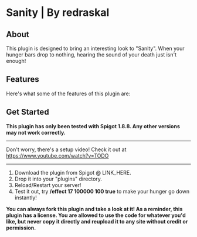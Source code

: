 # Sanity | By redraskal

## About

This plugin is designed to bring an interesting look to "Sanity".
When your hunger bars drop to nothing, hearing the sound of your death
just isn't enough!

## Features

Here's what some of the features of this plugin are:

## Get Started

**This plugin has only been tested with Spigot 1.8.8. Any other versions may not work correctly.**

---

Don't worry, there's a setup video! Check it out at https://www.youtube.com/watch?v=TODO

---

1. Download the plugin from Spigot @ LINK_HERE.
2. Drop it into your "plugins" directory.
3. Reload/Restart your server!
4. Test it out, try __/effect <username> 17 100000 100 true__ to make your hunger go down instantly!

**You can always fork this plugin and take a look at it!
As a reminder, this plugin has a license. You are allowed to use the code for whatever you'd like,
but never copy it directly and reupload it to any site without credit or permission.**